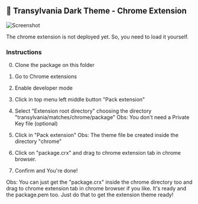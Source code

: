 ## 🦇 Transylvania Dark Theme - Chrome Extension

![Screenshot](https://raw.githubusercontent.com/matheusps/transylvania/master/matches/chrome/screenshot.png)

The chrome extension is not deployed yet. So, you need to load it yourself.

### Instructions

0. Clone the package on this folder
1. Go to Chrome extensions
2. Enable developer mode
3. Click in top menu left middle button "Pack extension"
4. Select "Extension root directory" choosing the directory "transylvania/matches/chrome/package"
Obs: You don't need a Private Key file (optional)

5. Click in "Pack extension"
Obs: The theme file be created inside the directory "chrome" 

6. Click on "package.crx" and drag to chrome extension tab in chrome browser. 
7. Confirm and You're done!

Obs: You can just get the "package.crx" inside the chrome directory too and drag to chrome extension tab in chrome browser if you like. It's ready and the package.pem too. Just do that to get the extension theme ready!
